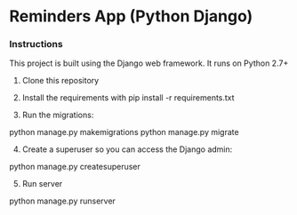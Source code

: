 # Reminders App (Python Django)

### Instructions

This project is built using the Django web framework. It runs on Python 2.7+

1. Clone this repository

2. Install the requirements with pip install -r requirements.txt

3. Run the migrations:

python manage.py makemigrations
python manage.py migrate

4. Create a superuser so you can access the Django admin: 

python manage.py createsuperuser

5. Run server

python manage.py runserver